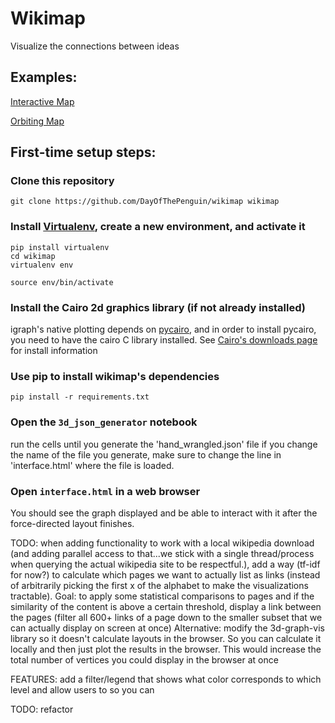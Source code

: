 # Wikimap
Visualize the connections between ideas
## Examples:
[Interactive Map](https://dayofthepenguin.github.io/wikimap/interactive_demo.html)

[Orbiting Map](https://dayofthepenguin.github.io/wikimap/orbiting_demo.html)

## First-time setup steps:

### Clone this repository

`git clone https://github.com/DayOfThePenguin/wikimap wikimap`

### Install [Virtualenv](https://virtualenv.pypa.io/en/latest/), create a new environment, and activate it

```shell
pip install virtualenv
cd wikimap
virtualenv env
```
`source env/bin/activate`

### Install the Cairo 2d graphics library (if not already installed)
igraph's native plotting depends on [pycairo](https://www.cairographics.org/pycairo/), and
in order to install pycairo, you need to have the cairo C library installed.  See
[Cairo's downloads page](https://www.cairographics.org/download/) for install information

### Use pip to install wikimap's dependencies
```shell
pip install -r requirements.txt
```

### Open the `3d_json_generator` notebook
run the cells until you generate the 'hand_wrangled.json' file
if you change the name of the file you generate, make sure to change the line in
'interface.html' where the file is loaded.

### Open `interface.html` in a web browser
You should see the graph displayed and be able to interact with it after the force-directed layout finishes.

TODO: when adding functionality to work with a local wikipedia download (and adding parallel access to that...we
stick with a single thread/process when querying the actual wikipedia site to be respectful.), add a way (tf-idf for now?)
to calculate which pages we want to actually list as links (instead of arbitrarily picking the first x of the alphabet to make the visualizations tractable).
Goal: to apply some statistical comparisons to pages and if the similarity of the content is above a certain threshold, display a link
between the pages (filter all 600+ links of a page down to the smaller subset that we can actually display on screen at once)
Alternative: modify the 3d-graph-vis library so it doesn't calculate layouts in the browser. So you can calculate it locally
and then just plot the results in the browser. This would increase the total number of vertices you could display in the browser at
once

FEATURES: add a filter/legend that shows what color corresponds to which level and allow users to  so you can

TODO: refactor


